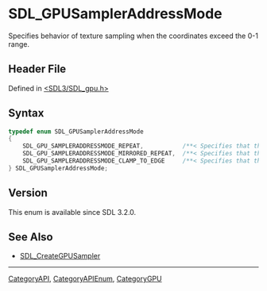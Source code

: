 # SDL_GPUSamplerAddressMode

Specifies behavior of texture sampling when the coordinates exceed the 0-1 range.

## Header File

Defined in [<SDL3/SDL_gpu.h>](https://github.com/libsdl-org/SDL/blob/main/include/SDL3/SDL_gpu.h)

## Syntax

```c
typedef enum SDL_GPUSamplerAddressMode
{
    SDL_GPU_SAMPLERADDRESSMODE_REPEAT,           /**< Specifies that the coordinates will wrap around. */
    SDL_GPU_SAMPLERADDRESSMODE_MIRRORED_REPEAT,  /**< Specifies that the coordinates will wrap around mirrored. */
    SDL_GPU_SAMPLERADDRESSMODE_CLAMP_TO_EDGE     /**< Specifies that the coordinates will clamp to the 0-1 range. */
} SDL_GPUSamplerAddressMode;
```

## Version

This enum is available since SDL 3.2.0.

## See Also

- [SDL_CreateGPUSampler](SDL_CreateGPUSampler)

----
[CategoryAPI](CategoryAPI), [CategoryAPIEnum](CategoryAPIEnum), [CategoryGPU](CategoryGPU)

